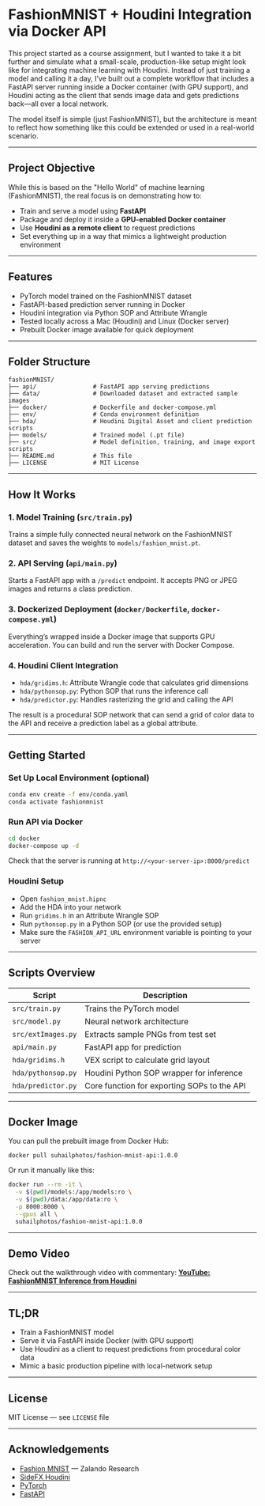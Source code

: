 # FashionMNIST + Houdini Integration via Docker API

This project started as a course assignment, but I wanted to take it a bit further and simulate what a small-scale, production-like setup might look like for integrating machine learning with Houdini. Instead of just training a model and calling it a day, I’ve built out a complete workflow that includes a FastAPI server running inside a Docker container (with GPU support), and Houdini acting as the client that sends image data and gets predictions back—all over a local network.

The model itself is simple (just FashionMNIST), but the architecture is meant to reflect how something like this could be extended or used in a real-world scenario.

---

## Project Objective

While this is based on the "Hello World" of machine learning (FashionMNIST), the real focus is on demonstrating how to:

* Train and serve a model using **FastAPI**
* Package and deploy it inside a **GPU-enabled Docker container**
* Use **Houdini as a remote client** to request predictions
* Set everything up in a way that mimics a lightweight production environment

---

## Features

* PyTorch model trained on the FashionMNIST dataset
* FastAPI-based prediction server running in Docker
* Houdini integration via Python SOP and Attribute Wrangle
* Tested locally across a Mac (Houdini) and Linux (Docker server)
* Prebuilt Docker image available for quick deployment

---

## Folder Structure

```
fashionMNIST/
├── api/                # FastAPI app serving predictions
├── data/               # Downloaded dataset and extracted sample images
├── docker/             # Dockerfile and docker-compose.yml
├── env/                # Conda environment definition
├── hda/                # Houdini Digital Asset and client prediction scripts
├── models/             # Trained model (.pt file)
├── src/                # Model definition, training, and image export scripts
├── README.md           # This file
├── LICENSE             # MIT License
```

---

## How It Works

### 1. Model Training (`src/train.py`)

Trains a simple fully connected neural network on the FashionMNIST dataset and saves the weights to `models/fashion_mnist.pt`.

### 2. API Serving (`api/main.py`)

Starts a FastAPI app with a `/predict` endpoint. It accepts PNG or JPEG images and returns a class prediction.

### 3. Dockerized Deployment (`docker/Dockerfile`, `docker-compose.yml`)

Everything’s wrapped inside a Docker image that supports GPU acceleration. You can build and run the server with Docker Compose.

### 4. Houdini Client Integration

* `hda/gridims.h`: Attribute Wrangle code that calculates grid dimensions
* `hda/pythonsop.py`: Python SOP that runs the inference call
* `hda/predictor.py`: Handles rasterizing the grid and calling the API

The result is a procedural SOP network that can send a grid of color data to the API and receive a prediction label as a global attribute.

---

## Getting Started

### Set Up Local Environment (optional)

```bash
conda env create -f env/conda.yaml
conda activate fashionmnist
```

### Run API via Docker

```bash
cd docker
docker-compose up -d
```

Check that the server is running at `http://<your-server-ip>:8000/predict`

### Houdini Setup

* Open `fashion_mnist.hipnc`
* Add the HDA into your network
* Run `gridims.h` in an Attribute Wrangle SOP
* Run `pythonsop.py` in a Python SOP (or use the provided setup)
* Make sure the `FASHION_API_URL` environment variable is pointing to your server

---

## Scripts Overview

| Script             | Description                                 |
| ------------------ | ------------------------------------------- |
| `src/train.py`     | Trains the PyTorch model                    |
| `src/model.py`     | Neural network architecture                 |
| `src/extImages.py` | Extracts sample PNGs from test set          |
| `api/main.py`      | FastAPI app for prediction                  |
| `hda/gridims.h`    | VEX script to calculate grid layout         |
| `hda/pythonsop.py` | Houdini Python SOP wrapper for inference    |
| `hda/predictor.py` | Core function for exporting SOPs to the API |

---

## Docker Image

You can pull the prebuilt image from Docker Hub:

```
docker pull suhailphotos/fashion-mnist-api:1.0.0
```

Or run it manually like this:

```bash
docker run --rm -it \
  -v $(pwd)/models:/app/models:ro \
  -v $(pwd)/data:/app/data:ro \
  -p 8000:8000 \
  --gpus all \
  suhailphotos/fashion-mnist-api:1.0.0
```

---

## Demo Video

Check out the walkthrough video with commentary:
**[YouTube: FashionMNIST Inference from Houdini](https://youtu.be/yChNWctqAac)**

---

## TL;DR

* Train a FashionMNIST model
* Serve it via FastAPI inside Docker (with GPU support)
* Use Houdini as a client to request predictions from procedural color data
* Mimic a basic production pipeline with local-network setup

---

## License

MIT License — see `LICENSE` file

---

## Acknowledgements

* [Fashion MNIST](https://github.com/zalandoresearch/fashion-mnist) — Zalando Research
* [SideFX Houdini](https://www.sidefx.com/)
* [PyTorch](https://pytorch.org/)
* [FastAPI](https://fastapi.tiangolo.com/)

